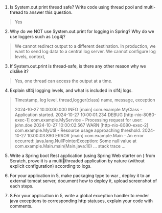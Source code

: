 1. Is System.out.print thread safe?
   Write code using thread pool and multi-thread to answer this question.
> Yes

2. Why do we NOT use System.out.print for logging in Spring? Why do we use loggers such as Log4j?
> We cannot redirect output to a different destination. In production, we want to send log data to a central log server.
> We cannot configure log levels, context,

3. If System.out.print is thread-safe, is there any other reason why we dislike it?
>Yes, one thread can access the output at a time.

4. Explain slf4j logging levels, and what is included in slf4j logs.
>Timestamp, log level, thread,logger(class)  name, message, exception
> 
>2024-10-27 10:00:00.000 INFO  [main] com.example.MyClass - Application started.
2024-10-27 10:00:01.234 DEBUG [http-nio-8080-exec-1] com.example.MyService - Processing request for user: john.doe
2024-10-27 10:00:02.567 WARN  [http-nio-8080-exec-2] com.example.MyUtil - Resource usage approaching threshold.
2024-10-27 10:00:03.890 ERROR [main] com.example.Main - An error occurred: java.lang.NullPointerException: Some null value
at com.example.Main.main(Main.java:10)
... stack trace ...


5. Write a Spring boot Rest application (using Spring Web starter on ) from Scratch, prove it is a multithreaded application by nature (without explicit configuration) according to logs.

7. For your application in 5, make packaging type to war , deploy it to an external tomcat server,
   document how to deploy it, upload screenshot of each steps.

8. 8.For your application in 5, write a global exception handler to render java exceptions to corresponding http
   statuses, explain your code with comments.
